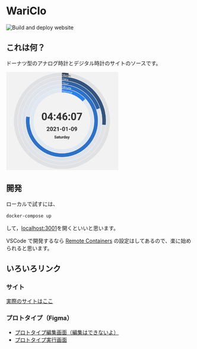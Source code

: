 # WariClo

![Build and deploy website](https://github.com/nimon-2AC/WariClo/workflows/Build%20and%20deploy%20website/badge.svg)

## これは何？

ドーナツ型のアナログ時計とデジタル時計のサイトのソースです。

<img src="./img/clock.png" alt="サイトイメージ" width="60%">

## 開発

ローカルで試すには、

```sh
docker-compose up
```

して，[localhost:3001](http://localhost:3001/)を開くといいと思います。

VSCode で開発するなら [Remote Containers](https://code.visualstudio.com/docs/remote/containers) の設定はしてあるので、楽に始められると思います。

## いろいろリンク

### サイト

[実際のサイトはここ](https://wariclo.nimon.dev/)

### プロトタイプ（Figma）

- [プロトタイプ編集画面（編集はできないよ）](https://www.figma.com/file/zl0ihnkAH6VYWpeUDUBd3e/PC?node-id=0%3A1)
- [プロトタイプ実行画面](https://www.figma.com/proto/zl0ihnkAH6VYWpeUDUBd3e/PC?node-id=53%3A1836&scaling=min-zoom)
